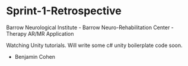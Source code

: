 # Sprint-1-Retrospective
Barrow Neurological Institute - Barrow Neuro-Rehabilitation Center - Therapy AR/MR Application


Watching Unity tutorials. Will write some c# unity boilerplate code soon. 
- Benjamin Cohen
